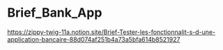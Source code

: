 # Brief_Bank_App

https://zippy-twig-11a.notion.site/Brief-Tester-les-fonctionnalit-s-d-une-application-bancaire-88d074af251b4a73a5bfa614b8521927